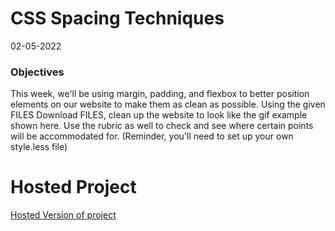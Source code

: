 # CSS Spacing Techniques
02-05-2022
 ### Objectives
 This week, we'll be using margin, padding, and flexbox to better position elements on our website to make them as clean as possible.
Using the given FILES  Download FILES, clean up the website to look like the gif example shown here. Use the rubric as well to check and see where certain points will be accommodated for. (Reminder, you'll need to set up your own style.less file)

# Hosted Project
[Hosted Version of project](https://jasmint01.github.io/CSS-Spacing-Techniques/)
